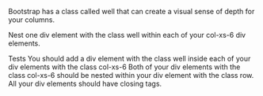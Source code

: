 Bootstrap has a class called well that can create a visual sense of depth for your columns.

Nest one div element with the class well within each of your col-xs-6 div elements.

Tests
You should add a div element with the class well inside each of your div elements with the class col-xs-6
Both of your div elements with the class col-xs-6 should be nested within your div element with the class row.
All your div elements should have closing tags.